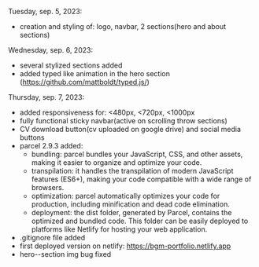 Tuesday, sep. 5, 2023:

- creation and styling of: logo, navbar, 2 sections(hero and about sections)

Wednesday, sep. 6, 2023:

- several stylized sections added
- added typed like animation in the hero section (https://github.com/mattboldt/typed.js/)

Thursday, sep. 7, 2023:
- added responsiveness for: <480px, <720px, <1000px
- fully functional sticky navbar(active on scrolling throw sections)
- CV download button(cv uploaded on google drive) and social media buttons
- parcel 2.9.3 added:
    - bundling: parcel bundles your JavaScript, CSS, and other assets, making it easier to organize and optimize your code.
    - transpilation: it handles the transpilation of modern JavaScript features (ES6+), making your code compatible with a wide range of browsers.
    - optimization: parcel automatically optimizes your code for production, including minification and dead code elimination.
    - deployment: the dist folder, generated by Parcel, contains the optimized and bundled code. This folder can be easily deployed to platforms like Netlify for hosting your web application.
- .gitignore file added
- first deployed version on netlify: https://bgm-portfolio.netlify.app
- hero--section img bug fixed
